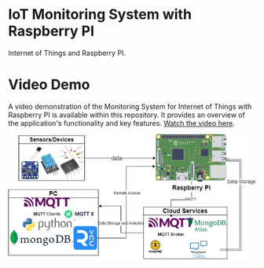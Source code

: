 # IoT Monitoring System with Raspberry PI
Internet of Things and Raspberry PI.

# Video Demo
A video demonstration of the Monitoring System for Internet of Things with Raspberry PI is available within this repository. It provides an overview of the application's functionality and key features. [Watch the video here](https://youtu.be/jOheelm46LU).

[![Youtube](./SystemOverview.png)](https://youtu.be/jOheelm46LU)

